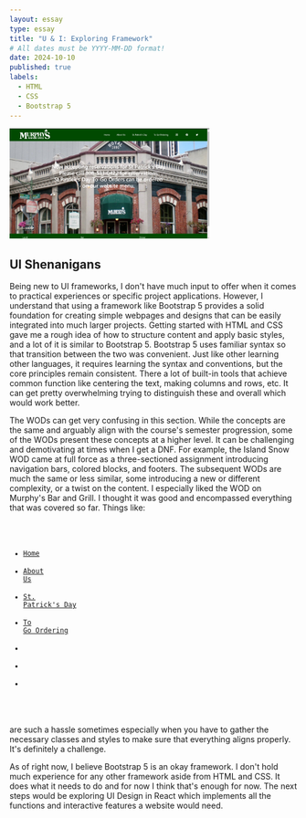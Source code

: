 ```yaml
---
layout: essay
type: essay
title: "U & I: Exploring Framework"
# All dates must be YYYY-MM-DD format!
date: 2024-10-10
published: true
labels:
  - HTML
  - CSS
  - Bootstrap 5
---
```


<div class="text-center p-4">
  <img width="350px" src="../img/Screenshot 2024-10-10 203132.png" class="img-thumbnail" >
</div> 

## UI Shenanigans

Being new to UI frameworks, I don't have much input to offer when it comes to practical experiences or specific project applications. However, I understand that using a framework like Bootstrap 5 provides a solid foundation for creating simple webpages and designs that can be easily integrated into much larger projects. Getting started with HTML and CSS gave me a rough idea of how to structure content and apply basic styles, and a lot of it is similar to Bootstrap 5. Bootstrap 5 uses familiar syntax so that transition between the two was convenient. Just like other learning other languages, it requires learning the syntax and conventions, but the core principles remain consistent. There a lot of built-in tools that achieve common function like centering the text, making columns and rows, etc. It can get pretty overwhelming trying to distinguish these and overall which would work better. 

The WODs can get very confusing in this section. While the concepts are the same and arguably align with the course's semester progression, some of the WODs present these concepts at a higher level. It can be challenging and demotivating at times when I get a DNF. For example, the Island Snow WOD came at full force as a three-sectioned assignment introducing navigation bars, colored blocks, and footers. The subsequent WODs are much the same or less similar, some introducing a new or different complexity, or a twist on the content. I especially liked the WOD on Murphy's Bar and Grill. I thought it was good and encompassed everything that was covered so far. Things like:<br><br>
<code>    <ul class="nav justify-content-end" id="topMenu">
        <li class="nav-item" style="margin-right: 20px;"><a class="nav-link" href="#">Home</a></li>
        <li class="nav-item" style="margin-right: 20px;"><a class="nav-link" href="#">About Us</a></li>
        <li class="nav-item" style="margin-right: 20px;"><a class="nav-link" href="#">St. Patrick's Day</a></li>
        <li class="nav-item" style="margin-right: 20px;"><a class="nav-link" href="#">To Go Ordering</a></li>
        <li class="nav-item" style="margin-right: 20px;"><a class="nav-link" href="#"><i class="bi bi-instagram p-1"></i></a></li>
        <li class="nav-item" style="margin-right: 20px;"><a class="nav-link" href="#"><i class="bi bi-facebook p-1"></i></a></li>
        <li class="nav-item" style="margin-right: 20px;"><a class="nav-link" href="#"><i class="bi bi-twitter p-1"></i></a></li>
            </ul></code><br>
<br>are such a hassle sometimes especially when you have to gather the necessary classes and styles to make sure that everything aligns properly. It's definitely a challenge.

As of right now, I believe Bootstrap 5 is an okay framework. I don't hold much experience for any other framework aside from HTML and CSS. It does what it needs to do and for now I think that's enough for now. The next steps would be exploring UI Design in React which implements all the functions and interactive features a website would need. 

